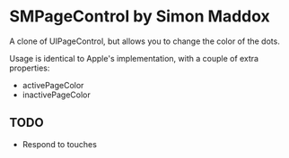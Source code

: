 # SMPageControl by Simon Maddox

A clone of UIPageControl, but allows you to change the color of the dots.

Usage is identical to Apple's implementation, with a couple of extra properties:

- activePageColor
- inactivePageColor

## TODO

- Respond to touches